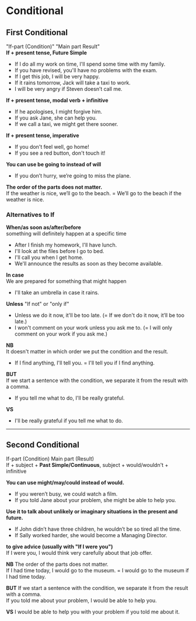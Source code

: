 
# Conditional

## First Conditional
  
"If-part (Condition)"	"Main part Result"  
**If + present tense, Future Simple**
- If I do all my work on time, I'll spend some time with my family.
- If you have revised, you'll have no problems with the exam.
- If I get this job, I will be very happy.
- If it rains tomorrow, Jack will take a taxi to work.
- I will be very angry if Steven doesn’t call me.

**If + present tense, modal verb + infinitive**
- If he apologises, I might forgive him.
- If you ask Jane, she can help you.
- If we call a taxi, we might get there sooner.		

**If + present tense, imperative**
- If you don't feel well, go home!
- If you see a red button, don't touch it!

**You can use be going to instead of will**  
- If you don’t hurry, we’re going to miss the plane.



		
**The order of the parts does not matter.**  
If the weather is nice, we’ll go to the beach. = We’ll go to the beach if the weather is nice.		
		

### Alternatives to If
**When/as soon as/after/before**  
something will definitely happen at a specific time
- After I finish my homework, I'll have lunch.
- I'll look at the files before I go to bed.
- I'll call you when I get home.
- We'll announce the results as soon as they become available.

**In case**  
We are prepared for something that might happen  
- I'll take an umbrella in case it rains.

**Unless**
"If not" or "only if"
- Unless we do it now, it'll be too late. (= If we don't do it now, it’ll be too late.)
- I won't comment on your work unless you ask me to. (= I will only comment on your work if you ask me.)

**NB**  
It doesn't matter in which order we put the condition and the result.  
- If I find anything, I'll tell you. = I'll tell you if I find anything.

**BUT**  
If we start a sentence with the condition, we separate it from the result with a comma.
- If you tell me what to do, I'll be really grateful.

**VS**  
- I'll be really grateful if you tell me what to do.

---

## Second Conditional

If-part (Condition) Main part (Result)  
If + subject + **Past Simple/Continuous**, subject + would/wouldn't + infinitive
  
**You can use might/may/could instead of would.**  
- If you weren’t busy, we could watch a film.
- If you told Jane about your problem, she might be able to help you.
  
**Use it to talk about unlikely or imaginary situations in the present and future.**  
- If John didn’t have three children, he wouldn’t be so tired all the time.  
- If Sally worked harder, she would become a Managing Director.  

**to give advice (usually with "If I were you")**  
If I were you, I would think very carefully about that job offer.


**NB**
The order of the parts does not matter.  
If I had time today, I would go to the museum. = I would go to the museum if I had time today.    

**BUT**
If we start a sentence with the condition, we separate it from the result with a comma.  
If you told me about your problem, I would be able to help you.  

**VS**
I would be able to help you with your problem if you told me about it.

